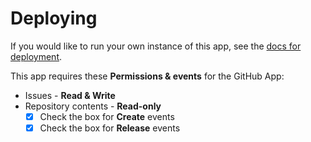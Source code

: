 # Deploying

If you would like to run your own instance of this app, see the [docs for deployment](https://probot.github.io/docs/deployment/).

This app requires these **Permissions & events** for the GitHub App:

- Issues - **Read & Write**
- Repository contents - **Read-only**
  - [x] Check the box for **Create** events
  - [x] Check the box for **Release** events
